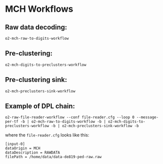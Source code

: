 # MCH Workflows

## Raw data decoding:
`o2-mch-raw-to-digits-workflow`

## Pre-clustering:
`o2-mch-digits-to-preclusters-workflow`

## Pre-clustering sink:
`o2-mch-preclusters-sink-workflow`

## Example of DPL chain:
`o2-raw-file-reader-workflow --conf file-reader.cfg --loop 0 --message-per-tf -b | o2-mch-raw-to-digits-workflow -b | o2-mch-digits-to-preclusters-workflow -b | o2-mch-preclusters-sink-workflow -b`

where the `file-reader.cfg` looks like this:
```
[input-0]
dataOrigin = MCH
dataDescription = RAWDATA     
filePath = /home/data/data-de819-ped-raw.raw
```
